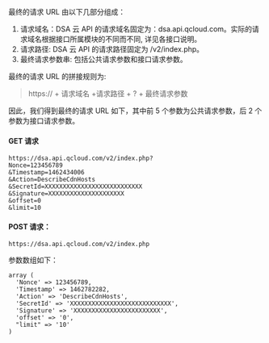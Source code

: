 最终的请求 URL 由以下几部分组成：

1) 请求域名：DSA 云 API 的请求域名固定为：dsa.api.qcloud.com。实际的请求域名根据接口所属模块的不同而不同, 详见各接口说明。  
2) 请求路径: DSA 云 API 的请求路径固定为 /v2/index.php。  
3) 最终请求参数串: 包括公共请求参数和接口请求参数。

最终的请求 URL 的拼接规则为:

> https:// + 请求域名 +请求路径 + ? + 最终请求参数

因此，我们得到最终的请求 URL 如下，其中前 5 个参数为公共请求参数，后 2 个参数为接口请求参数。

#### GET 请求  
```
https://dsa.api.qcloud.com/v2/index.php?
Nonce=123456789
&Timestamp=1462434006
&Action=DescribeCdnHosts
&SecretId=XXXXXXXXXXXXXXXXXXXXXXXXXXX
&Signature=XXXXXXXXXXXXXXXXXXXXX
&offset=0
&limit=10
```
#### POST 请求：  
```
https://dsa.api.qcloud.com/v2/index.php
```  
参数数组如下：
```
array (
  'Nonce' => 123456789,
  'Timestamp' => 1462782282,
  'Action' => 'DescribeCdnHosts',
  'SecretId' => 'XXXXXXXXXXXXXXXXXXXXXXXXXXXX',
  'Signature' => 'XXXXXXXXXXXXXXXXXXXXXXXX',
  'offset' => '0',
  "limit" => '10'
)
```  
